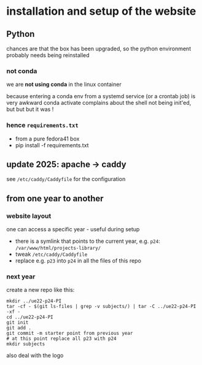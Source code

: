# installation and setup of the website

## Python

chances are that the box has been upgraded, so the python environment probably
needs being reinstalled

### not conda

we are **not using conda** in the linux container

because entering a conda env from a systemd service (or a crontab job) is very awkward
conda activate complains about the shell not being init'ed, but but but it was !

### hence `requirements.txt`

* from a pure fedora41 box
* pip install -f requirements.txt

## update 2025: apache -> caddy

see `/etc/caddy/Caddyfile` for the configuration

## from one year to another

### website layout

one can access a specific year - useful during setup

* there is a symlink that points to the current year, e.g. `p24`:
  `/var/www/html/projects-library/`
* tweak `/etc/caddy/Caddyfile`
* replace e.g. `p23` into `p24` in all the files of this repo

### next year


create a new repo like this:

```
mkdir ../ue22-p24-PI
tar -cf - $(git ls-files | grep -v subjects/) | tar -C ../ue22-p24-PI -xf -
cd ../ue22-p24-PI
git init
git add .
git commit -m starter point from previous year
# at this point replace all p23 with p24
mkdir subjects
```

also deal with the logo
